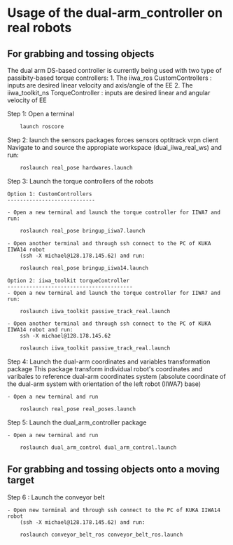 
# Usage of the dual-arm_controller on real robots

## For grabbing and tossing objects

The dual arm DS-based controller is currently being used with two type of passibity-based torque controllers:
	1. The iiwa_ros CustomControllers    : inputs are desired linear velocity and axis/angle of the EE
	2. The iiwa_toolkit_ns TorqueController : inputs are desired linear and angular velocity of EE

Step 1: Open a terminal 

```sh
	launch roscore
```

Step 2: launch the sensors packages
		forces sensors
		optitrack vrpn client
	Navigate to and source the appropiate workspace (dual_iiwa_real_ws) and run:

```sh
	roslaunch real_pose hardwares.launch 
```
Step 3: Launch the torque controllers of the robots

	Option 1: CustomControllers
	----------------------------

	- Open a new terminal and launch the torque controller for IIWA7 and run:

```sh
	roslaunch real_pose bringup_iiwa7.launch
```
	- Open another terminal and through ssh connect to the PC of KUKA IIWA14 robot
		(ssh -X michael@128.178.145.62) and run:

```sh
	roslaunch real_pose bringup_iiwa14.launch
```
	Option 2: iiwa_toolkit torqueController
	----------------------------------------
	- Open a new terminal and launch the torque controller for IIWA7 and run:

```sh
	roslaunch iiwa_toolkit passive_track_real.launch
```
	- Open another terminal and through ssh connect to the PC of KUKA IIWA14 robot and run:
		ssh -X michael@128.178.145.62

```sh
	roslaunch iiwa_toolkit passive_track_real.launch
```
Step 4: Launch the dual-arm coordinates and variables transformation package
		This package transform individual robot's coordinates and varibales to reference dual-arm coordinates system
		(absolute coordinate of the dual-arm system with orientation of the left robot (IIWA7) base)

	- Open a new terminal and run

```sh
	roslaunch real_pose real_poses.launch
```
Step 5: Launch the dual_arm_controller package

	- Open a new terminal and run 

```sh
	roslaunch dual_arm_control dual_arm_control.launch
```

## For grabbing and tossing objects onto a moving target

Step 6 : Launch the conveyor belt

	- Open new terminal and through ssh connect to the PC of KUKA IIWA14 robot
		(ssh -X michael@128.178.145.62) and run:

```sh
	roslaunch conveyor_belt_ros conveyor_belt_ros.launch
```

